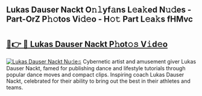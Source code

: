## Lukas Dauser Nackt O𝚗𝚕yf𝚊ns L𝚎a𝚔ed N𝚞𝚍es - Part-OrZ P𝚑𝚘tos Vi𝚍𝚎o - H𝚘𝚝 Part L𝚎a𝚔s fHMvc

# <h2><a href="http://kf9ysy.oniu.top/?m=Lukas+Dauser+Nackt">🔗👉 🔴 Lukas Dauser Nackt P𝚑ot𝚘𝚜 V𝚒d𝚎o</a></h2>

[![Lukas Dauser Nackt Nu𝚍e𝚜](https://i.imgur.com/0qMVB7G.gif)](http://kf9ysy.oniu.top/?m=Lukas+Dauser+Nackt)
Cybernetic artist and amusement giver Lukas Dauser Nackt, famed for publishing dance and lifestyle tutorials through popular dance moves and compact clips. Inspiring coach Lukas Dauser Nackt, celebrated for their ability to bring out the best in their athletes and teams.  
